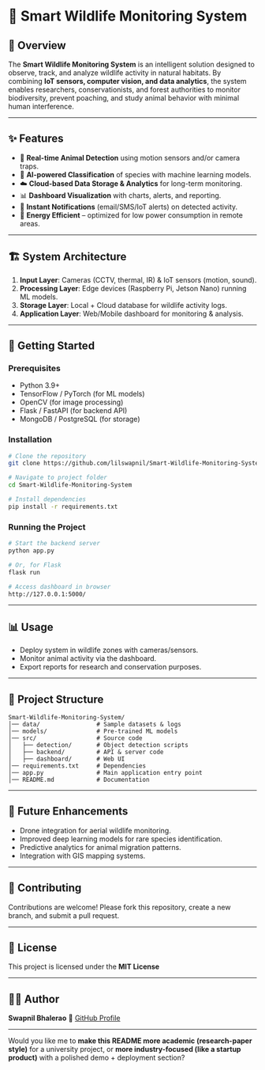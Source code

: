 # 🦉 Smart Wildlife Monitoring System

## 📖 Overview

The **Smart Wildlife Monitoring System** is an intelligent solution designed to observe, track, and analyze wildlife activity in natural habitats. By combining **IoT sensors, computer vision, and data analytics**, the system enables researchers, conservationists, and forest authorities to monitor biodiversity, prevent poaching, and study animal behavior with minimal human interference.

---

## ✨ Features

* 🎥 **Real-time Animal Detection** using motion sensors and/or camera traps.
* 🤖 **AI-powered Classification** of species with machine learning models.
* ☁️ **Cloud-based Data Storage & Analytics** for long-term monitoring.
* 📊 **Dashboard Visualization** with charts, alerts, and reporting.
* 🔔 **Instant Notifications** (email/SMS/IoT alerts) on detected activity.
* 🔋 **Energy Efficient** – optimized for low power consumption in remote areas.

---

## 🏗️ System Architecture

1. **Input Layer**: Cameras (CCTV, thermal, IR) & IoT sensors (motion, sound).
2. **Processing Layer**: Edge devices (Raspberry Pi, Jetson Nano) running ML models.
3. **Storage Layer**: Local + Cloud database for wildlife activity logs.
4. **Application Layer**: Web/Mobile dashboard for monitoring & analysis.

---

## 🚀 Getting Started

### Prerequisites

* Python 3.9+
* TensorFlow / PyTorch (for ML models)
* OpenCV (for image processing)
* Flask / FastAPI (for backend API)
* MongoDB / PostgreSQL (for storage)

### Installation

```bash
# Clone the repository
git clone https://github.com/lilswapnil/Smart-Wildlife-Monitoring-System.git

# Navigate to project folder
cd Smart-Wildlife-Monitoring-System

# Install dependencies
pip install -r requirements.txt
```

### Running the Project

```bash
# Start the backend server
python app.py

# Or, for Flask
flask run

# Access dashboard in browser
http://127.0.0.1:5000/
```

---

## 📊 Usage

* Deploy system in wildlife zones with cameras/sensors.
* Monitor animal activity via the dashboard.
* Export reports for research and conservation purposes.

---

## 📂 Project Structure

```
Smart-Wildlife-Monitoring-System/
│── data/                # Sample datasets & logs
│── models/              # Pre-trained ML models
│── src/                 # Source code
│   ├── detection/       # Object detection scripts
│   ├── backend/         # API & server code
│   ├── dashboard/       # Web UI
│── requirements.txt     # Dependencies
│── app.py               # Main application entry point
│── README.md            # Documentation
```

---

## 🔮 Future Enhancements

* Drone integration for aerial wildlife monitoring.
* Improved deep learning models for rare species identification.
* Predictive analytics for animal migration patterns.
* Integration with GIS mapping systems.

---

## 🤝 Contributing

Contributions are welcome! Please fork this repository, create a new branch, and submit a pull request.

---

## 📜 License

This project is licensed under the **MIT License**

---

## 👨‍💻 Author

**Swapnil Bhalerao**
🔗 [GitHub Profile](https://github.com/lilswapnil)

---

Would you like me to **make this README more academic (research-paper style)** for a university project, or **more industry-focused (like a startup product)** with a polished demo + deployment section?
